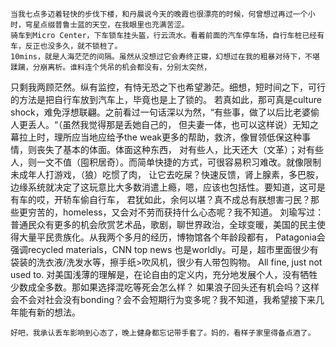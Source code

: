     当我七点多迈着轻快的步伐下楼，和丹晨说今天的晚霞也很漂亮的时候，何曾想过再过一个小时，穹星点缀普鲁士蓝的天空，在我眼里也充满苦涩。
    骑车到Micro Center，下车锁车挂头盔，行云流水。看着前面的汽车停车场，自行车桩已经有车，反正也没多久，就不锁桩了。
    10mins，就是人海茫茫的间隔。虽然从没想过它会寿终正寝，幻想过在我的粗暴对待下，不堪蹂躏，分崩离析。谁料连个凭吊的机会都没有，分别太突然，
只剩我两顾茫然。纵有监控，有恃无恐之下也希望渺茫。细想，短时间之下，可行的方法是把自行车放到汽车上，毕竟也是上了锁的。
    若真如此，那可真是culture shock，难免浮想联翩。之前看过一句话深以为然，“有些事，做了以后比老婆偷人更丢人。“（虽然我觉得那是丢她自己的，
但夫妻一体，也可以这样说）无知之幕拉上时，理所应当地应给予the weak更多的帮助，救济，像冒领低保这种事情，则丧失了基本的体面。体面这种东西，
对有些人，比天还大（文革）；对有些人，则一文不值（囤积居奇）。而简单快捷的方式，可很容易积习难改。就像限制未成年人打游戏，（狼）吃惯了肉，
让它去吃屎？快速反馈，肾上腺素，多巴胺，边缘系统就决定了这玩意比大多数消遣上瘾，嗯，应该也包括性。要知道，这可是有车的哎，开轿车偷自行车，
君犹如此，余何以堪？真不成总有朕想害刁民？那些更穷苦的，homeless，又会对不劳而获持什么心态呢？我不知道。
    刘瑜写过：普通民众有更多的机会欣赏艺术品，歌剧，聊世界政治，全球变暖，美国的民主使得大量平民贵族化。从我两个多月的经历，博物馆各个年龄段都有，
Patagonia会强调recycled materials，CNN top news 也是worldly。可是，超市里面很少有袋装的洗衣液/洗发水等，擦手纸>吹风机，很少有人带包购物。
All fine, just not used to.  对美国浅薄的理解是，在论自由的定义内，充分地发展个人，没有牺牲少数成全多数。那如果选择混吃等死会怎么样？
如果浪子回头还有机会吗？这样会不会对社会没有bonding？会不会短期行为变多呢？我不知道，我希望接下来几年能有新的想法。

    好吧，我承认丢车影响到心态了，晚上健身都忘记带手套了。妈的，看样子家里得备点酒了。

